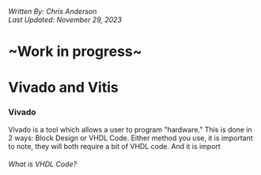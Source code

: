 *Written By: Chris Anderson* <br/>
*Last Updated: November 29, 2023*<br/>


# ~Work in progress~

# Vivado and Vitis

### Vivado 
Vivado is a tool which allows a user to program "hardware." This is done in 2 ways: Block Design or VHDL Code. Either method you use, it is important to note, they will both require a bit of VHDL code. And it is import

###### What is VHDL Code?


